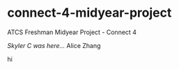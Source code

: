 # connect-4-midyear-project
ATCS Freshman Midyear Project - Connect 4 


*Skyler C was here...*
Alice Zhang

hi
